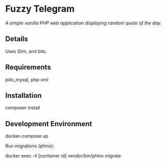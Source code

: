 # Fuzzy Telegram
*A simple vanilla PHP web application displaying random quote of the day.*

## Details
Uses Slim, and bits.

## Requirements
pdo_mysql, php-xml

## Installation
composer install

## Development Environment
docker-compose up

Run migrations (phinx):

docker exec -it [container id] vendor/bin/phinx migrate
